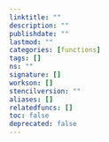 ```yaml
---
linktitle: ""
description: ""
publishdate: ""
lastmod: ""
categories: [functions]
tags: []
ns: ""
signature: []
workson: []
stencilversion: ""
aliases: []
relatedfuncs: []
toc: false
deprecated: false
---
```

